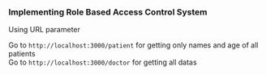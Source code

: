 ### Implementing Role Based Access Control System 

Using URL parameter

Go to <code>http://localhost:3000/patient</code> for getting only names and age of all patients
<br>
Go to <code>http://localhost:3000/doctor</code> for getting all datas